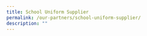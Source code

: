 ```yaml
---
title: School Uniform Supplier
permalink: /our-partners/school-uniform-supplier/
description: ""
---
```

